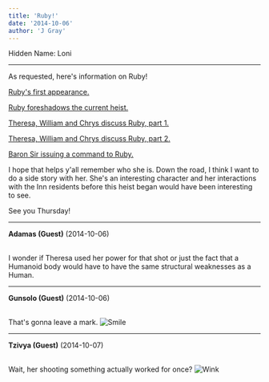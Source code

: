```yaml
---
title: 'Ruby!'
date: '2014-10-06'
author: 'J Gray'
---
```


<p>Hidden Name: Loni</p><hr><p>As requested, here's information on Ruby!</p><p><a href="http://mysteriesofthearcana.com/comics/397/" target="_blank">Ruby's first appearance.</a></p><p><a href="http://mysteriesofthearcana.com/comics/445/" target="_blank">Ruby foreshadows the current heist.</a></p><p><a href="http://mysteriesofthearcana.com/comics/466/" target="_blank">Theresa, William and Chrys discuss Ruby, part 1.</a></p><p><a href="http://mysteriesofthearcana.com/comics/466/" target="_blank">Theresa, William and Chrys discuss Ruby, part 2.</a></p><p><a href="http://mysteriesofthearcana.com/comics/472/" target="_blank">Baron Sir issuing a command to Ruby.</a></p><p>I hope that helps y'all remember who she is. Down the road, I think I want to do a side story with her. She's an interesting character and her interactions with the Inn residents before this heist began would have been interesting to see.</p><p>See you Thursday!</p>

---
**Adamas (Guest)** (2014-10-06)

<br> I wonder if Theresa used her power for that shot or just the fact that a Humanoid body would have to have the same structural weaknesses as a Human.<br>

---
**Gunsolo (Guest)** (2014-10-06)

<br> That's gonna leave a mark. <img src="//smilies/smile.gif" alt="Smile" border="0"><br>

---
**Tzivya (Guest)** (2014-10-07)

<br> Wait, her shooting something actually worked for once? <img src="//smilies/wink1.gif" alt="Wink" border="0"><br>

